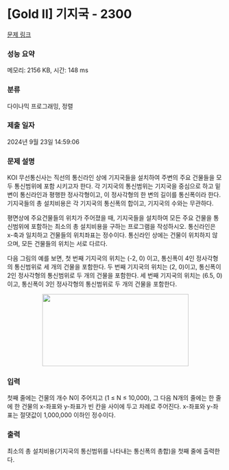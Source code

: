 # [Gold II] 기지국 - 2300 

[문제 링크](https://www.acmicpc.net/problem/2300) 

### 성능 요약

메모리: 2156 KB, 시간: 148 ms

### 분류

다이나믹 프로그래밍, 정렬

### 제출 일자

2024년 9월 23일 14:59:06

### 문제 설명

<p>KOI 무선통신사는 직선의 통신라인 상에 기지국들을 설치하여 주변의 주요 건물들을 모두 통신범위에 포함 시키고자 한다. 각 기지국의 통신범위는 기지국을 중심으로 하고 밑변이 통신라인과 평행한 정사각형이고, 이 정사각형의 한 변의 길이를 통신폭이라 한다. 기지국들의 총 설치비용은 각 기지국의 통신폭의 합이고, 기지국의 수와는 무관하다. </p>

<p>평면상에 주요건물들의 위치가 주어졌을 때, 기지국들을 설치하여 모든 주요 건물을 통신범위에 포함하는 최소의 총 설치비용을 구하는 프로그램을 작성하시오. 통신라인은 x-축과 일치하고 건물들의 위치좌표는 정수이다. 통신라인 상에는 건물이 위치하지 않으며, 모든 건물들의 위치는 서로 다르다.</p>

<p>다음 그림의 예를 보면, 첫 번째 기지국의 위치는 (-2, 0) 이고, 통신폭이 4인 정사각형의 통신범위로 세 개의 건물을 포함한다. 두 번째 기지국의 위치는 (2, 0)이고, 통신폭이 2인 정사각형의 통신범위로 두 개의 건물을 포함한다. 세 번째 기지국의 위치는 (6.5, 0) 이고, 통신폭이 3인 정사각형의 통신범위로 두 개의 건물을 포함한다.</p>

<p style="text-align:center"><img alt="" src="https://www.acmicpc.net/JudgeOnline/upload/201011/ggg.png" style="height:168px; width:341px"></p>

### 입력 

 <p>첫째 줄에는 건물의 개수 N이 주어지고 (1 ≤ N ≤ 10,000), 그 다음 N개의 줄에는 한 줄에 한 건물의 x-좌표와 y-좌표가 빈 칸을 사이에 두고 차례로 주어진다. x-좌표와 y-좌표는 절댓값이 1,000,000 이하인 정수이다.</p>

### 출력 

 <p>최소의 총 설치비용(기지국의 통신범위를 나타내는 통신폭의 총합)을 첫째 줄에 출력한다.</p>

